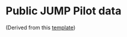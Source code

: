 # Public JUMP Pilot data

(Derived from this [template](https://github.com/broadinstitute/pooled-cell-painting-profiling-template))
